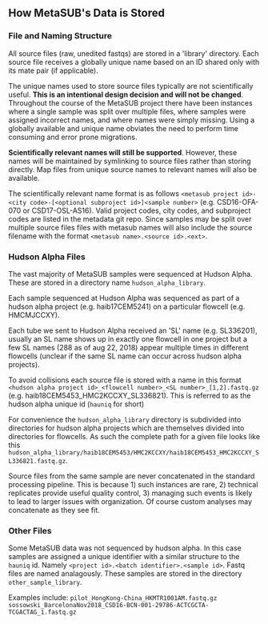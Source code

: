 ## How MetaSUB's Data is Stored

### File and Naming Structure

All source files (raw, unedited fastqs) are stored in a 'library' directory. Each source file receives a globally unique name based on an ID shared only with its mate pair (if applicable). 

The unique names used to store source files typically are not scientifically useful. __This is an intentional design decision and will not be changed__. Throughout the course of the MetaSUB project there have been instances where a single sample was split over multiple files, where samples were assigned incorrect names, and where names were simply missing. Using a globally available and unique name obviates the need to perform time consuming and error prone migrations.

__Scientifically relevant names will still be supported__. However, these names will be maintained by symlinking to source files rather than storing directly. Map files from unique source names to relevant names will also be available.

The scientifically relevant name format is as follows `<metasub project id>-<city code>-[<optional subproject id>]<sample number>` (e.g. CSD16-OFA-070 or CSD17-OSL-AS16). Valid project codes, city codes, and subproject codes are listed in the metadata git repo. Since samples may be split over multiple source files files with metasub names will also include the source filename with the format `<metasub name>.<source id>.<ext>`.

### Hudson Alpha Files

The vast majority of MetaSUB samples were sequenced at Hudson Alpha. These are stored in a directory name `hudson_alpha_library`.

Each sample sequenced at Hudson Alpha was sequenced as part of a hudson alpha project (e.g. haib17CEM5241) on a particular flowcell (e.g. HMCMJCCXY). 

Each tube we sent to Hudson Alpha received an 'SL' name (e.g. SL336201), usually an SL name shows up in exactly one flowcell in one project but a few SL names (288 as of aug 22, 2018) appear multiple times in different flowcells (unclear if the same SL name can occur across hudson alpha projects).

To avoid collisions each source file is stored with a name in this format `<hudson alpha project id>_<flowcell number>_<SL number>_[1,2].fastq.gz` (e.g. haib18CEM5453_HMC2KCCXY_SL336821). This is referred to as the hudson alpha unique id (`hauniq` for short)

For convenience the `hudson_alpha_library` directory is subdivided into directories for hudson alpha projects which are themselves divided into directories for flowcells. As such the complete path for a given file looks like this `hudson_alpha_library/haib18CEM5453/HMC2KCCXY/haib18CEM5453_HMC2KCCXY_SL336821.fastq.gz`.

Source files from the same sample are never concatenated in the standard processing pipeline. This is because 1) such instances are rare, 2) technical replicates provide useful quality control, 3) managing such events is likely to lead to larger issues with organization. Of course custom analyses may concatenate as they see fit.

### Other Files

Some MetaSUB data was not sequenced by hudson alpha. In this case samples are assigned a unique identifier with a similar structure to the `hauniq` id. Namely `<project id>.<batch identifier>.<sample id>`. Fastq files are named analagously. These samples are stored in the directory `other_sample_library`. 

Examples include:
`pilot_HongKong-China_HKMTR1001AM.fastq.gz`
`sossowski_BarcelonaNov2018_CSD16-BCN-001-29786-ACTCGCTA-TCGACTAG_1.fastq.gz`